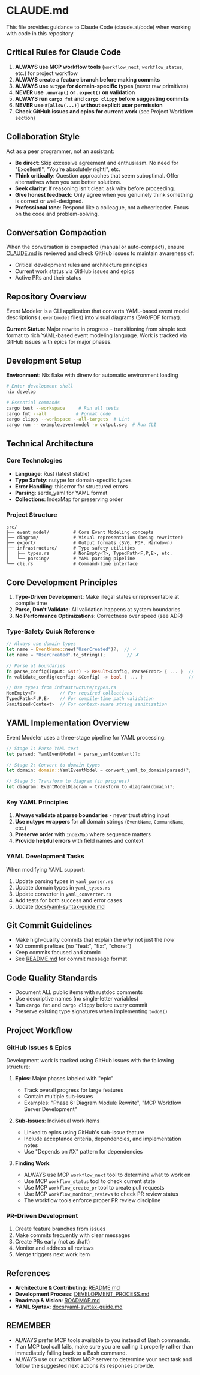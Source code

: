 # CLAUDE.md

This file provides guidance to Claude Code (claude.ai/code) when working with code in this repository.

## Critical Rules for Claude Code

1. **ALWAYS use MCP workflow tools** (`workflow_next`, `workflow_status`, etc.) for project workflow
2. **ALWAYS create a feature branch before making commits**
3. **ALWAYS use `nutype` for domain-specific types** (never raw primitives)
4. **NEVER use `.unwrap()` or `.expect()` on validation**
5. **ALWAYS run `cargo fmt` and `cargo clippy` before suggesting commits**
6. **NEVER use `#[allow(...)]` without explicit user permission**
7. **Check GitHub issues and epics for current work** (see Project Workflow section)

## Collaboration Style

Act as a peer programmer, not an assistant:

- **Be direct**: Skip excessive agreement and enthusiasm. No need for "Excellent!", "You're absolutely right!", etc.
- **Think critically**: Question approaches that seem suboptimal. Offer alternatives when you see better solutions.
- **Seek clarity**: If reasoning isn't clear, ask why before proceeding.
- **Give honest feedback**: Only agree when you genuinely think something is correct or well-designed.
- **Professional tone**: Respond like a colleague, not a cheerleader. Focus on the code and problem-solving.

## Conversation Compaction

When the conversation is compacted (manual or auto-compact), ensure [CLAUDE.md](CLAUDE.md) is reviewed and check GitHub issues to maintain awareness of:

- Critical development rules and architecture principles
- Current work status via GitHub issues and epics
- Active PRs and their status

## Repository Overview

Event Modeler is a CLI application that converts YAML-based event model descriptions (`.eventmodel` files) into visual diagrams (SVG/PDF format).

**Current Status**: Major rewrite in progress - transitioning from simple text format to rich YAML-based event modeling language. Work is tracked via GitHub issues with epics for major phases.

## Development Setup

**Environment**: Nix flake with direnv for automatic environment loading

```bash
# Enter development shell
nix develop

# Essential commands
cargo test --workspace     # Run all tests
cargo fmt --all           # Format code
cargo clippy --workspace --all-targets  # Lint
cargo run -- example.eventmodel -o output.svg  # Run CLI
```

## Technical Architecture

### Core Technologies

- **Language**: Rust (latest stable)
- **Type Safety**: nutype for domain-specific types
- **Error Handling**: thiserror for structured errors
- **Parsing**: serde_yaml for YAML format
- **Collections**: IndexMap for preserving order

### Project Structure

```
src/
├── event_model/         # Core Event Modeling concepts
├── diagram/             # Visual representation (being rewritten)
├── export/              # Output formats (SVG, PDF, Markdown)
├── infrastructure/      # Type safety utilities
│   ├── types.rs         # NonEmpty<T>, TypedPath<F,P,E>, etc.
│   └── parsing/         # YAML parsing pipeline
└── cli.rs               # Command-line interface
```

## Core Development Principles

1. **Type-Driven Development**: Make illegal states unrepresentable at compile time
2. **Parse, Don't Validate**: All validation happens at system boundaries
3. **No Performance Optimizations**: Correctness over speed (see ADR)

### Type-Safety Quick Reference

```rust
// Always use domain types
let name = EventName::new("UserCreated")?;  // ✓
let name = "UserCreated".to_string();        // ✗

// Parse at boundaries
fn parse_config(input: &str) -> Result<Config, ParseError> { ... }  // ✓
fn validate_config(config: &Config) -> bool { ... }                 // ✗

// Use types from infrastructure/types.rs
NonEmpty<T>         // For required collections
TypedPath<F,P,E>    // For compile-time path validation
Sanitized<Context>  // For context-aware string sanitization
```

## YAML Implementation Overview

Event Modeler uses a three-stage pipeline for YAML processing:

```rust
// Stage 1: Parse YAML text
let parsed: YamlEventModel = parse_yaml(content)?;

// Stage 2: Convert to domain types
let domain: domain::YamlEventModel = convert_yaml_to_domain(parsed)?;

// Stage 3: Transform to diagram (in progress)
let diagram: EventModelDiagram = transform_to_diagram(domain)?;
```

### Key YAML Principles

1. **Always validate at parse boundaries** - never trust string input
2. **Use nutype wrappers** for all domain strings (`EventName`, `CommandName`, etc.)
3. **Preserve order** with `IndexMap` where sequence matters
4. **Provide helpful errors** with field names and context

### YAML Development Tasks

When modifying YAML support:

1. Update parsing types in `yaml_parser.rs`
2. Update domain types in `yaml_types.rs`
3. Update converter in `yaml_converter.rs`
4. Add tests for both success and error cases
5. Update [docs/yaml-syntax-guide.md](docs/yaml-syntax-guide.md)

## Git Commit Guidelines

- Make high-quality commits that explain the _why_ not just the _how_
- NO commit prefixes (no "feat:", "fix:", "chore:")
- Keep commits focused and atomic
- See [README.md](README.md) for commit message format

## Code Quality Standards

- Document ALL public items with rustdoc comments
- Use descriptive names (no single-letter variables)
- Run `cargo fmt` and `cargo clippy` before every commit
- Preserve existing type signatures when implementing `todo!()`

## Project Workflow

### GitHub Issues & Epics

Development work is tracked using GitHub issues with the following structure:

1. **Epics**: Major phases labeled with "epic"

   - Track overall progress for large features
   - Contain multiple sub-issues
   - Examples: "Phase 6: Diagram Module Rewrite", "MCP Workflow Server Development"

2. **Sub-Issues**: Individual work items

   - Linked to epics using GitHub's sub-issue feature
   - Include acceptance criteria, dependencies, and implementation notes
   - Use "Depends on #X" pattern for dependencies

3. **Finding Work**:
   - ALWAYS use MCP `workflow_next` tool to determine what to work on
   - Use MCP `workflow_status` tool to check current state
   - Use MCP `workflow_create_pr` tool to create pull requests
   - Use MCP `workflow_monitor_reviews` to check PR review status
   - The workflow tools enforce proper PR review discipline

### PR-Driven Development

1. Create feature branches from issues
2. Make commits frequently with clear messages
3. Create PRs early (not as draft)
4. Monitor and address all reviews
5. Merge triggers next work item

## References

- **Architecture & Contributing**: [README.md](README.md)
- **Development Process**: [DEVELOPMENT_PROCESS.md](DEVELOPMENT_PROCESS.md)
- **Roadmap & Vision**: [ROADMAP.md](ROADMAP.md)
- **YAML Syntax**: [docs/yaml-syntax-guide.md](docs/yaml-syntax-guide.md)

## REMEMBER

- ALWAYS prefer MCP tools available to you instead of Bash commands.
- If an MCP tool call fails, make sure you are calling it properly rather than immediately falling back to a Bash command.
- ALWAYS use our workflow MCP server to determine your next task and follow the suggested next actions its responses provide.
